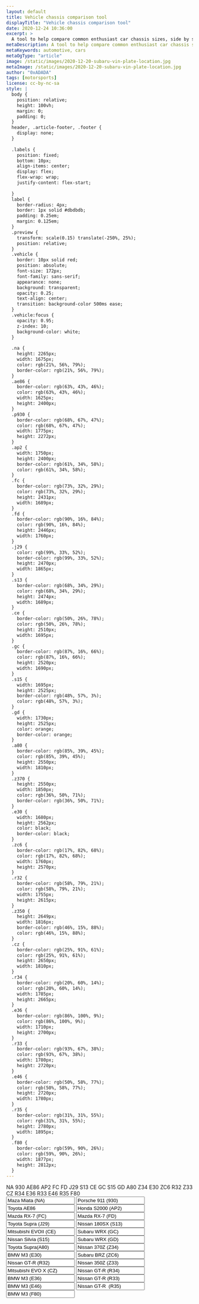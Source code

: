 ```yaml
---
layout: default
title: Vehicle chassis comparison tool
displayTitle: "Vehicle chassis comparison tool"
date: 2020-12-24 10:36:00
excerpt: > 
  A tool to help compare common enthusiast car chassis sizes, side by side
metaDescription: A tool to help compare common enthusiast car chassis sizes, side by side
metaKeywords: automotive, cars
metaOgType: "article"
image: /static/images/2020-12-20-subaru-vin-plate-location.jpg
metaImage: /static/images/2020-12-20-subaru-vin-plate-location.jpg
author: "0xADADA"
tags: [motorsports]
license: cc-by-nc-sa
style: |
  body {
    position: relative;
    height: 100vh;
    margin: 0;
    padding: 0;
  }
  header, .article-footer, .footer {
    display: none;
  }
  
  .labels {
    position: fixed;
    bottom: 10px;
    align-items: center;
    display: flex;
    flex-wrap: wrap;
    justify-content: flex-start;
    
  }
  label {
    border-radius: 4px;
    border: 1px solid #dbdbdb;
    padding: 0.25em;
    margin: 0.125em;
  }
  .preview {
    transform: scale(0.15) translate(-250%, 25%); 
    position: relative;
  }
  .vehicle {
    border: 10px solid red;
    position: absolute;
    font-size: 172px;
    font-family: sans-serif;
    appearance: none;
    background: transparent;
    opacity: 0.25;
    text-align: center;
    transition: background-color 500ms ease;
  }
  .vehicle:focus {
    opacity: 0.95;
    z-index: 10;
    background-color: white;
  }
  
  .na {
    height: 2265px;
    width: 1675px;
    color: rgb(21%, 56%, 79%);
    border-color: rgb(21%, 56%, 79%);
  }
  .ae86 {
    border-color: rgb(63%, 43%, 46%);
    color: rgb(63%, 43%, 46%);
    width: 1625px;
    height: 2400px;
  }
  .p930 {
    border-color: rgb(68%, 67%, 47%);
    color: rgb(68%, 67%, 47%);
    width: 1775px;
    height: 2272px;
  }
  .ap2 {
    width: 1750px;
    height: 2400px;
    border-color: rgb(61%, 34%, 58%);
    color: rgb(61%, 34%, 58%);
  }
  .fc {
    border-color: rgb(73%, 32%, 29%);
    color: rgb(73%, 32%, 29%);
    height: 2431px;
    width: 1689px;
  }
  .fd {
    border-color: rgb(90%, 16%, 84%);
    color: rgb(90%, 16%, 84%);
    height: 2446px;
    width: 1760px;
  }
  .j29 {
    color: rgb(99%, 33%, 52%);
    border-color: rgb(99%, 33%, 52%);
    height: 2470px;
    width: 1865px;
  }
  .s13 {
    border-color: rgb(68%, 34%, 29%); 
    color: rgb(68%, 34%, 29%);
    height: 2474px;
    width: 1689px;
  }
  .ce {
    border-color: rgb(50%, 26%, 78%);
    color: rgb(50%, 26%, 78%); 
    height: 2510px;
    width: 1695px;
  }
  .gc {
    border-color: rgb(87%, 16%, 66%);
    color: rgb(87%, 16%, 66%); 
    height: 2520px;
    width: 1690px;
  }
  .s15 {
    width: 1695px;
    height: 2525px;
    border-color: rgb(48%, 57%, 3%);
    color: rgb(48%, 57%, 3%);
  }
  .gd {
    width: 1730px;
    height: 2525px;
    color: orange;
    border-color: orange;
  }
  .a80 {
    border-color: rgb(85%, 39%, 45%);
    color: rgb(85%, 39%, 45%);
    height: 2550px;
    width: 1810px;
  }
  .z370 {
    height: 2550px;
    width: 1850px;
    color: rgb(36%, 50%, 71%);
    border-color: rgb(36%, 50%, 71%);
  }
  .e30 {
    width: 1680px;
    height: 2562px;
    color: black;
    border-color: black;
  }
  .zc6 {
    border-color: rgb(17%, 82%, 68%);
    color: rgb(17%, 82%, 68%);
    width: 1760px;
    height: 2570px;
  }
  .r32 {
    border-color: rgb(58%, 79%, 21%);
    color: rgb(58%, 79%, 21%);
    width: 1755px;
    height: 2615px;
  }
  .z350 {
    height: 2649px;
    width: 1816px;
    border-color: rgb(46%, 15%, 88%);
    color: rgb(46%, 15%, 88%);
  }
  .cz {
    border-color: rgb(25%, 91%, 61%);
    color: rgb(25%, 91%, 61%);
    height: 2650px;
    width: 1810px;
  }
  .r34 {
    border-color: rgb(20%, 60%, 14%);
    color: rgb(20%, 60%, 14%);
    width: 1785px;
    height: 2665px;
  }
  .e36 {
    border-color: rgb(86%, 100%, 9%);
    color: rgb(86%, 100%, 9%);
    width: 1710px;
    height: 2700px;
  }
  .r33 {
    border-color: rgb(93%, 67%, 38%);
    color: rgb(93%, 67%, 38%);
    width: 1780px;
    height: 2720px;
  }
  .e46 {
    border-color: rgb(50%, 58%, 77%);
    color: rgb(50%, 58%, 77%);
    height: 2720px;
    width: 1780px;
  }
  .r35 {
    border-color: rgb(31%, 31%, 55%);
    color: rgb(31%, 31%, 55%);
    height: 2780px;
    width: 1895px;
  }
  .f80 {
    border-color: rgb(59%, 90%, 26%);
    color: rgb(59%, 90%, 26%);
    width: 1877px;
    height: 2812px;
  }
---
```



<div class="labels">
  <label for="na">NA</label>
  <label for="p930">930</label>
  <label for="ae86">AE86</label>  
  <label for="ap2">AP2</label>
  <label for="fc">FC</label>
  <label for="fd">FD</label>
  <label for="j29">J29</label>
  <label for="s13">S13</label>
  <label for="ce">CE</label>
  <label for="gc">GC</label>
  <label for="s15">S15</label>
  <label for="gd">GD</label>
  <label for="a80">A80</label>
  <label for="z34">Z34</label>
  <label for="e30">E30</label>
  <label for="zc6">ZC6</label>
  <label for="r32">R32</label>
  <label for="z350">Z33</label>
  <label for="cz">CZ</label>
  <label for="r34">R34</label>
  <label for="e36">E36</label>
  <label for="r33">R33</label>
  <label for="e46">E46</label>
  <label for="r35">R35</label>
  <label for="f80">F80</label>
</div>

<div class="preview">
  <input id="na" class="vehicle na" readonly value="Maza Miata (NA)">
  <input id="p930" class="vehicle p930" readonly value="Porsche 911 (930)">
  <input id="ae86" class="vehicle ae86" readonly value="Toyota AE86">
  <input id="ap2" class="vehicle ap2" readonly value="Honda S2000 (AP2)">
  <input id="fc" class="vehicle fc" readonly value="Mazda RX-7 (FC)">
  <input id="fd" class="vehicle fd" readonly value="Mazda RX-7 (FD)">
  <input id="j29" class="vehicle j29" readonly value="Toyota Supra (J29)">
  <input id="s13" class="vehicle s13" readonly value="Nissan 180SX (S13)">
  <input id="ce" class="vehicle ce" readonly value="Mitsubishi EVOII (CE)">
  <input id="gc" class="vehicle gc" readonly value="Subaru WRX (GC)">
  <input id="s15" class="vehicle s15" readonly value="Nissan Silvia (S15)">
  <input id="gd" class="vehicle gd" readonly value="Subaru WRX (GD)">
  <input id="a80" class="vehicle a80" readonly value="Toyota Supra(A80)">
  <input id="z34" class="vehicle z370" readonly value="Nissan 370Z (Z34)">
  <input id="e30" class="vehicle e30" readonly value="BMW M3 (E30)">
  <input id="zc6" class="vehicle zc6" readonly value="Subaru BRZ (ZC6)">
  <input id="r32" class="vehicle r32" readonly value="Nissan GT-R (R32)">
  <input id="z350" class="vehicle z350" readonly value="Nissan 350Z (Z33)">
  <input id="cz" class="vehicle cz" readonly value="Mitsubishi EVO X (CZ)">
  <input id="r34" class="vehicle r34" readonly value="Nissan GT-R (R34)">
  <input id="e36" class="vehicle e36" readonly value="BMW M3 (E36)">
  <input id="r33" class="vehicle r33" readonly value="Nissan GT-R (R33)">
  <input id="e46" class="vehicle e46" readonly value="BMW M3 (E46)">
  <input id="r35" class="vehicle r35" readonly value="Nissan GT-R  (R35)">
  <input id="f80" class="vehicle f80" readonly value="BMW M3 (F80)">
</div>
